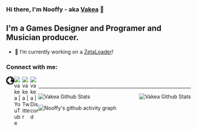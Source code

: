 ### Hi there, I'm Nooffy - aka [Vakea][twitter] 👋

## I'm a Games Designer and Programer and Musician producer.
- 🌋 I’m currently working on a [ZetaLoader][ZetaLoader]!

### Connect with me:

[<img align="left" alt="kibblelands" width="22px" src="https://raw.githubusercontent.com/iconic/open-iconic/master/svg/globe.svg" />][website]
[<img align="left" alt="vakea | YouTube" width="22px" src="https://cdn.jsdelivr.net/npm/simple-icons@v3/icons/youtube.svg" />][youtube]
[<img align="left" alt="vakea | Twitter" width="22px" src="https://cdn.jsdelivr.net/npm/simple-icons@v3/icons/twitter.svg" />][twitter]
[<img align="left" alt="vakea | Discord" width="22px" src="https://cdn.jsdelivr.net/npm/simple-icons@v3/icons/discord.svg" />][discord]

<br />

---

<img align="right" alt="Vakea Github Stats" src="https://github-readme-stats-rho-kohl.vercel.app/api/top-langs?langs_count=10&theme=midnight-purple&show_icons=true&hide_border=true&layout=compact" />

<img align="left" alt="Vakea Github Stats" src="https://github-readme-stats-rho-kohl.vercel.app/api?theme=midnight-purple&show_icons=true&hide_border=true&layout=compact" />

<br />

![Nooffy's github activity graph](https://activity-graph.herokuapp.com/graph?username=Nooffy&theme=react-dark)

<br />

[website]: https://kibblelands.net
[ZetaLoader]: https://github.com/Nooffy/ZetaLoader
[twitter]: https://twitter.com/NO0ffy
[discord]: https://discord.gg/M38gnsvtqt
[youtube]: soonTM
[intellij]: https://www.jetbrains.com/idea/
[git]: https://www.jetbrains.com/idea/
[github]: https://www.github.com/Nooffy
